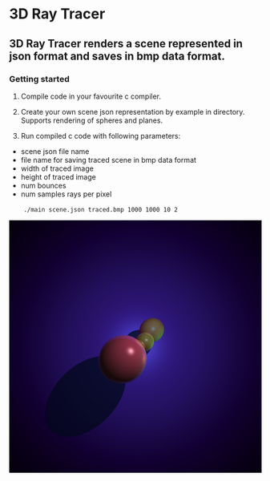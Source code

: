 # 3D Ray Tracer

## 3D Ray Tracer renders a scene represented in json format and saves in bmp data format.

### Getting started

1. Compile code in your favourite c compiler.

2. Create your own scene json representation by example in directory. Supports rendering of spheres and planes.

3. Run compiled c code with following parameters: 
* scene json file name 
* file name for saving traced scene in bmp data format
* width of traced image
* height of traced image
* num bounces
* num samples rays per pixel

```
    ./main scene.json traced.bmp 1000 1000 10 2
```
![traced.bmp](traced.bmp)
